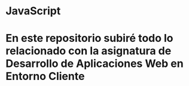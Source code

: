 # JavaScript 
# En este repositorio subiré todo lo relacionado con la asignatura de Desarrollo de Aplicaciones Web en Entorno Cliente